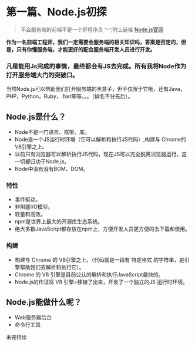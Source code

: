 # 第一篇、Node.js初探
> 不会服务端的前端不是一个好程序员 ^-^,附上链接 [Node.js官网](https://nodejs.org/en/)

**作为一名前端工程师，我们一定需要会服务端的相关知识吗，答案是否定的，但是，只有你懂服务端，才能更好的配合服务端开发人员进行开发。**

### 凡是能用Js完成的事情，最终都会有JS去完成。所有我将Node作为打开服务端大门的突破口。
当然Node.js可以帮助我们打开服务端的黑盒子，但不仅限于它哦，还有Java，PHP，Python，Ruby，.Net等等。。。（排名不分先后）。

## Node.js是什么？
- Node不是一门语言、框架、库。
- Node是一个JS运行时环境（它可以解析和执行JS代码）,构建与 Chrome的V8引擎之上。
- 以前只有浏览器可以解析执行JS代码，现在JS可以完全脱离浏览器运行，这一切都归功于Node.js。
- Node中没有没有BOM、DOM。

### 特性
- 事件驱动。 
- 非阻塞I/O模型。
- 轻量和高效。
- npm是世界上最大的开源库生态系统。
- 绝大多数JavaScript都存放在npm上，方便开发人员更方便的去下载和使用。

### 构建
- 构建与 Chrome 的 V8引擎之上。（代码就是一段有 特定格式 的字符串，是引擎帮助我们去解析和执行它）。
- Chrome 的 V8 引擎是目前公认的解析和执行JavaScript最快的。
- Node.js的作证将 V8 引擎=移植了出来，开发了一个独立的JS 运行时环境。

## Node.js能做什么呢？
- Web服务器后台
- 命令行工具

未完待续
